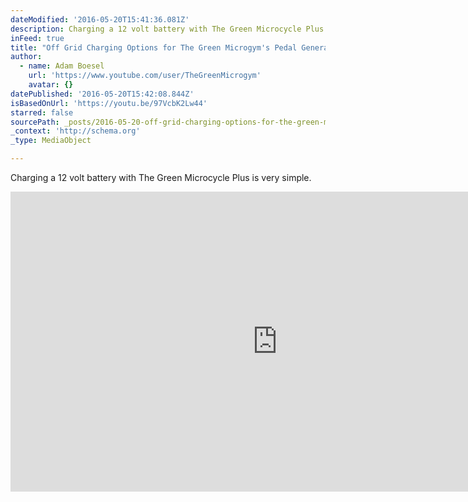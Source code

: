 ```yaml
---
dateModified: '2016-05-20T15:41:36.081Z'
description: Charging a 12 volt battery with The Green Microcycle Plus is very simple.
inFeed: true
title: "Off Grid Charging Options for The Green Microgym's Pedal Generator"
author:
  - name: Adam Boesel
    url: 'https://www.youtube.com/user/TheGreenMicrogym'
    avatar: {}
datePublished: '2016-05-20T15:42:08.844Z'
isBasedOnUrl: 'https://youtu.be/97VcbK2Lw44'
starred: false
sourcePath: _posts/2016-05-20-off-grid-charging-options-for-the-green-microgyms-pedal-gen.md
_context: 'http://schema.org'
_type: MediaObject

---
```

Charging a 12 volt battery with The Green Microcycle Plus is very simple.

<iframe src="https://cdn.embedly.com/widgets/media.html?src=https%3A%2F%2Fwww.youtube.com%2Fembed%2F97VcbK2Lw44%3Ffeature%3Doembed&amp;url=http%3A%2F%2Fwww.youtube.com%2Fwatch%3Fv%3D97VcbK2Lw44&amp;image=https%3A%2F%2Fi.ytimg.com%2Fvi%2F97VcbK2Lw44%2Fhqdefault.jpg&amp;key=b7d04c9b404c499eba89ee7072e1c4f7&amp;type=text%2Fhtml&amp;schema=youtube" width="854" height="480" scrolling="no" frameborder="0" allowfullscreen="" style=""></iframe>